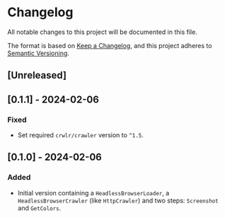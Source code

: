 # Changelog
All notable changes to this project will be documented in this file.

The format is based on [Keep a Changelog](https://keepachangelog.com/en/1.0.0/),
and this project adheres to [Semantic Versioning](https://semver.org/spec/v2.0.0.html).

## [Unreleased]

## [0.1.1] - 2024-02-06
### Fixed
- Set required `crwlr/crawler` version to `^1.5`.

## [0.1.0] - 2024-02-06
### Added
- Initial version containing a `HeadlessBrowserLoader`, a `HeadlessBrowserCrawler` (like `HttpCrawler`) and two steps: `Screenshot` and `GetColors`.
